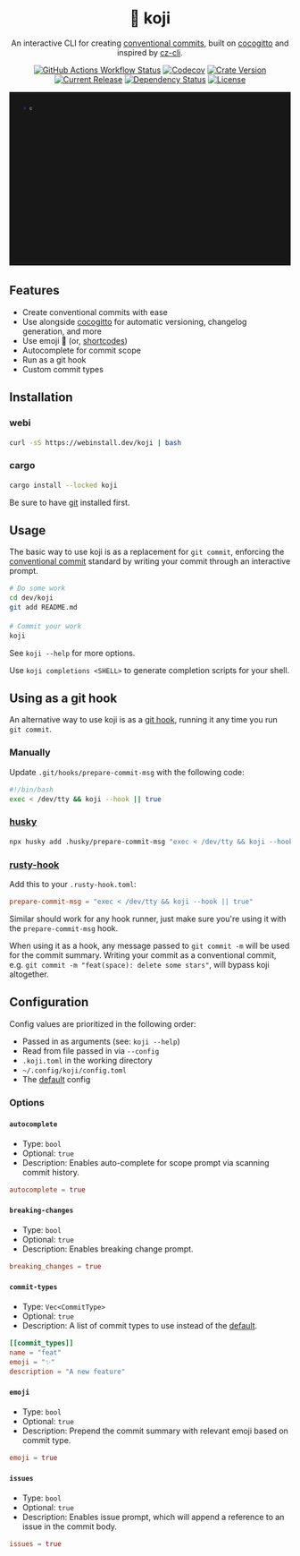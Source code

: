 <div align="center">
  <h1>🦊 koji</h1>

  An interactive CLI for creating [conventional commits](https://www.conventionalcommits.org/en/v1.0.0/),
  built on [cocogitto](https://github.com/oknozor/cocogitto) and inspired by
  [cz-cli](https://github.com/commitizen/cz-cli).
  
  [![GitHub Actions Workflow Status](https://img.shields.io/github/actions/workflow/status/cococonscious/koji/push-pr-lint-test.yml)](https://github.com/cococonscious/koji/actions/workflows/push-pr-lint-test.yml?query=branch%3Amain)
  [![Codecov](https://img.shields.io/codecov/c/gh/cococonscious/koji)](https://codecov.io/gh/cococonscious/koji)
  [![Crate Version](https://img.shields.io/crates/v/koji)](https://crates.io/crates/koji)
  [![Current Release](https://img.shields.io/github/v/release/cococonscious/koji)](https://github.com/cococonscious/koji/releases)
  [![Dependency Status](https://deps.rs/repo/github/cococonscious/koji/status.svg)](https://deps.rs/repo/github/cococonscious/koji)
  [![License](https://img.shields.io/github/license/cococonscious/koji)](LICENSE)

  [![Commit with koji](https://github.com/cococonscious/koji/raw/main/meta/demo.gif)](https://github.com/cococonscious/koji/raw/main/meta/demo.gif)
</div>

## Features

- Create conventional commits with ease
- Use alongside [cocogitto](https://github.com/oknozor/cocogitto)
for automatic versioning, changelog generation, and more
- Use emoji 👋 (or, [shortcodes](https://github.com/ikatyang/emoji-cheat-sheet))
- Autocomplete for commit scope
- Run as a git hook
- Custom commit types

## Installation

### webi

```bash
curl -sS https://webinstall.dev/koji | bash
```

### cargo

```bash
cargo install --locked koji
```

Be sure to have [git](https://git-scm.com/) installed first.

## Usage

The basic way to use koji is as a replacement for `git commit`,
enforcing the [conventional commit](https://www.conventionalcommits.org/en/v1.0.0/)
standard by writing your commit through an interactive prompt.

```bash
# Do some work
cd dev/koji
git add README.md

# Commit your work
koji
```

See `koji --help` for more options.

Use `koji completions <SHELL>` to generate completion scripts for your shell.

## Using as a git hook

An alternative way to use koji is as a [git hook](https://git-scm.com/book/en/v2/Customizing-Git-Git-Hooks),
running it any time you run `git commit`.

### Manually

Update `.git/hooks/prepare-commit-msg` with the following code:

```bash
#!/bin/bash
exec < /dev/tty && koji --hook || true
```

### [husky](https://github.com/typicode/husky)

```bash
npx husky add .husky/prepare-commit-msg "exec < /dev/tty && koji --hook || true
```

### [rusty-hook](https://github.com/swellaby/rusty-hook)

Add this to your `.rusty-hook.toml`:

```toml
prepare-commit-msg = "exec < /dev/tty && koji --hook || true"
```

Similar should work for any hook runner, just make sure you're using
it with the `prepare-commit-msg` hook.

When using it as a hook, any message passed to `git commit -m` will be used
for the commit summary. Writing your commit as a conventional commit,
e.g. `git commit -m "feat(space): delete some stars"`, will bypass
koji altogether.

## Configuration

Config values are prioritized in the following order:

- Passed in as arguments (see: `koji --help`)
- Read from file passed in via `--config`
- `.koji.toml` in the working directory
- `~/.config/koji/config.toml`
- The [default](https://github.com/cococonscious/koji/blob/main/meta/config/default.toml) config

### Options

#### `autocomplete`

- Type: `bool`
- Optional: `true`
- Description: Enables auto-complete for scope prompt via scanning commit history.
```toml
autocomplete = true
```

#### `breaking-changes`
- Type: `bool`
- Optional: `true`
- Description: Enables breaking change prompt.
```toml
breaking_changes = true
```

#### `commit-types`

- Type: `Vec<CommitType>`
- Optional: `true`
- Description: A list of commit types to use instead of the [default](https://github.com/cococonscious/koji/blob/main/meta/config/default.toml).
```toml
[[commit_types]]
name = "feat"
emoji = "✨"
description = "A new feature"
```

#### `emoji`

- Type: `bool`
- Optional: `true`
- Description: Prepend the commit summary with relevant emoji based on commit type.
```toml
emoji = true
```

#### `issues`

- Type: `bool`
- Optional: `true`
- Description: Enables issue prompt, which will append a reference to an issue in the commit body.
```toml
issues = true
```

